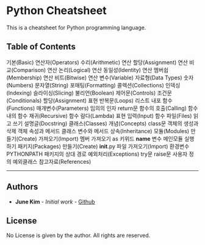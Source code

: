 # Python Cheatsheet

This is a cheatsheet for Python programming language.

## Table of Contents

기본(Basic)
연산자(Operators)
수리(Arithmetic) 연산
할당(Assignment) 연산
비교(Comparison) 연산
논리(Logical) 연산
동일성(Identity) 연산
멤버쉽(Membership) 연산
비트(Bitwise) 연산
변수(Variable)
자료형(Data Types)
숫자(Numbers)
문자열(String)
포매팅(Formatting)
콜렉션(Collections)
인덱싱(Indexing)
슬라이싱(Slicing)
불리언(Boolean)
제어문(Controls)
조건문(Conditionals)
할당(Assignment) 표현
반복문(Loops)
리스트 내포
함수(Functions)
매개변수(Parameters)
임의의 인자
return문
함수의 호출(Calling)
함수 내의 함수
재귀(Recursive) 함수
람다(Lambda) 표현
입력(Input) 함수
파일(Files) 읽고 쓰기
설명글(Docstring)
클래스(Classes)
개념(Concepts)
class문
객체의 생성과 삭제
객체 속성과 메서드
클래스 변수와 메서드
상속(Inheritance)
모듈(Modules)
만들기(Create)
가져오기(Import)
멤버 가져오기
as 키위드
__name__ 변수
메인모듈 실행하기
패키지(Packages)
만들기(Create)
__init__.py 파일
가져오기(Import)
환경변수 PYTHONPATH
패키지의 상대 경로
예외처리(Exceptions)
try문
raise문
사용자 정의 예외클래스
참고자료(References)

---

## Authors

- **June Kim** - _Initial work_ - [Github](https://github.com/junekimdev)

## License

No License is given by the author. All rights are reserved.
